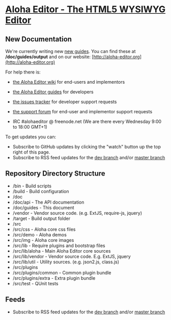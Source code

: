 # [Aloha Editor - The HTML5 WYSIWYG Editor](http://aloha-editor.org/)

## New Documentation

We're currently writing new [new guides](http://aloha-editor.org/guides). You can find these at **<repos>/doc/guides/output** and on our website: [http://aloha-editor.org](http://aloha-editor.org)


For help there is:
- [the Aloha Editor wiki](https://github.com/alohaeditor/Aloha-Editor/wiki) for end-users and implementors
- [the Aloha Editor guides](http://www.alohaeditor.org/guides/) for developers

- [the issues tracker](https://github.com/alohaeditor/Aloha-Editor/issues) for developer support requests
- [the support forum](http://getsatisfaction.com/aloha_editor) for end-user and implementor support requests
- IRC #alohaeditor @ freenode.net (We are there every Wednesday 9:00 to 18:00 GMT+1)


To get updates you can:
- Subscribe to GitHub updates by clicking the "watch" button up the top right of this page.
- Subscribe to RSS feed updates for the [dev branch](https://github.com/alohaeditor/Aloha-Editor/commits/dev.atom) and/or [master branch](https://github.com/alohaeditor/Aloha-Editor/commits/master.atom)


## Repository Directory Structure

* /bin - Build scripts
* /build - Build configuration
* /doc
* /doc/api - The API documentation
* /doc/guides - This document
* /vendor - Vendor source code. (e.g. ExtJS, require-js, jquery)
* /target - Build output folder
* /src
* /src/css - Aloha core css files
* /src/demo - Aloha demos
* /src/img - Aloha core images
* /src/lib - Require plugins and bootstrap files
* /src/lib/aloha - Main Aloha Editor core sources
* /src/lib/vendor - Vendor source code. E.g. ExtJS, jquery
* /src/lib/util - Utility sources. (e.g. json2.js, class.js)
* /src/plugins
* /src/plugins/common - Common plugin bundle
* /src/plugins/extra - Extra plugin bundle
* /src/test - QUnit tests

## Feeds
 
- Subscribe to RSS feed updates for the [dev branch](https://github.com/alohaeditor/Aloha-Editor/commits/dev.atom) and/or [master branch](https://github.com/alohaeditor/Aloha-Editor/commits/master.atom)
